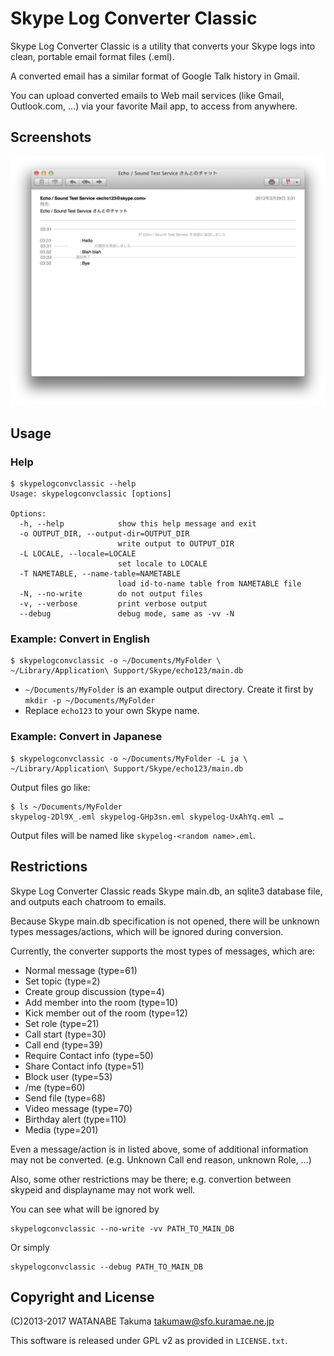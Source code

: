 Skype Log Converter Classic
===========================

Skype Log Converter Classic is a utility that converts your Skype logs into clean, portable email format files (.eml).

A converted email has a similar format of Google Talk history in Gmail.

You can upload converted emails to Web mail services (like Gmail, Outlook.com, ...)
via your favorite Mail app, to access from anywhere.


Screenshots
-----------

![screenshot](./github/screenshot.png)


Usage
-----
### Help

    $ skypelogconvclassic --help
    Usage: skypelogconvclassic [options]

    Options:
      -h, --help            show this help message and exit
      -o OUTPUT_DIR, --output-dir=OUTPUT_DIR
                            write output to OUTPUT_DIR
      -L LOCALE, --locale=LOCALE
                            set locale to LOCALE
      -T NAMETABLE, --name-table=NAMETABLE
                            load id-to-name table from NAMETABLE file
      -N, --no-write        do not output files
      -v, --verbose         print verbose output
      --debug               debug mode, same as -vv -N


### Example: Convert in English

    $ skypelogconvclassic -o ~/Documents/MyFolder \
    ~/Library/Application\ Support/Skype/echo123/main.db

  * `~/Documents/MyFolder` is an example output directory.
    Create it first by `mkdir -p ~/Documents/MyFolder`
  * Replace `echo123` to your own Skype name.


### Example: Convert in Japanese

    $ skypelogconvclassic -o ~/Documents/MyFolder -L ja \
    ~/Library/Application\ Support/Skype/echo123/main.db

Output files go like:

    $ ls ~/Documents/MyFolder
    skypelog-2Dl9X_.eml skypelog-GHp3sn.eml skypelog-UxAhYq.eml …

Output files will be named like `skypelog-<random name>.eml`.


Restrictions
------------

Skype Log Converter Classic reads Skype main.db, an sqlite3 database file,
and outputs each chatroom to emails.

Because Skype main.db specification is not opened,
there will be unknown types messages/actions, which will be ignored during conversion.

Currently, the converter supports the most types of messages, which are:

  * Normal message (type=61)
  * Set topic (type=2)
  * Create group discussion (type=4)
  * Add member into the room (type=10)
  * Kick member out of the room (type=12)
  * Set role (type=21)
  * Call start (type=30)
  * Call end (type=39)
  * Require Contact info (type=50)
  * Share Contact info (type=51)
  * Block user (type=53)
  * /me (type=60)
  * Send file (type=68)
  * Video message (type=70)
  * Birthday alert (type=110)
  * Media (type=201)

Even a message/action is in listed above, some of
additional information may not be converted.
(e.g. Unknown Call end reason, unknown Role, …)

Also, some other restrictions may be there;
e.g. convertion between skypeid and displayname may not work well.

You can see what will be ignored by

    skypelogconvclassic --no-write -vv PATH_TO_MAIN_DB

Or simply

    skypelogconvclassic --debug PATH_TO_MAIN_DB


Copyright and License
---------------------

(C)2013-2017 WATANABE Takuma <takumaw@sfo.kuramae.ne.jp>

This software is released under GPL v2 as provided in `LICENSE.txt`.
